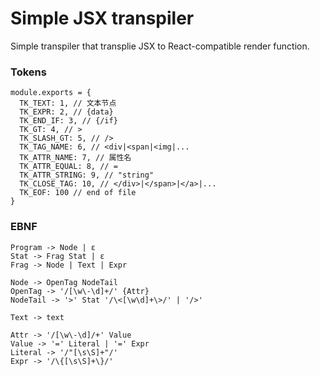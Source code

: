 # Simple JSX transpiler
Simple transpiler that transplie JSX to React-compatible render function.

### Tokens


```
module.exports = {
  TK_TEXT: 1, // 文本节点
  TK_EXPR: 2, // {data}
  TK_END_IF: 3, // {/if}
  TK_GT: 4, // >
  TK_SLASH_GT: 5, // />
  TK_TAG_NAME: 6, // <div|<span|<img|...
  TK_ATTR_NAME: 7, // 属性名
  TK_ATTR_EQUAL: 8, // =
  TK_ATTR_STRING: 9, // "string"
  TK_CLOSE_TAG: 10, // </div>|</span>|</a>|...
  TK_EOF: 100 // end of file
}
```

### EBNF

```
Program -> Node | ε
Stat -> Frag Stat | ε
Frag -> Node | Text | Expr

Node -> OpenTag NodeTail
OpenTag -> '/[\w\-\d]+/' {Attr}
NodeTail -> '>' Stat '/\<[\w\d]+\>/' | '/>'

Text -> text 

Attr -> '/[\w\-\d]/+' Value
Value -> '=' Literal | '=' Expr
Literal -> '/"[\s\S]+"/'
Expr -> '/\{[\s\S]+\}/'
```

